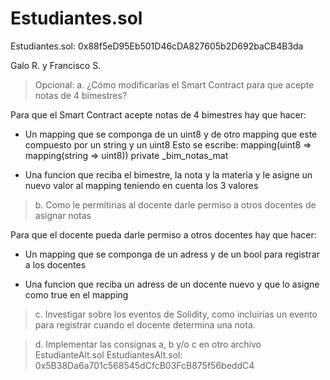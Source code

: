 # Estudiantes.sol
Estudiantes.sol: 0x88f5eD95Eb501D46cDA827605b2D692baCB4B3da


Galo R. y Francisco S.

> Opcional: 
> a. ¿Cómo modificarías el Smart Contract para que acepte notas de 4 bimestres? 

Para que el Smart Contract acepte notas de 4 bimestres hay que hacer:
- Un mapping que se componga de un uint8 y de otro mapping que este compuesto por un string y un uint8
Esto se escribe: 
                  mapping(uint8 => mapping(string => uint8)) private _bim_notas_mat
                  
- Una funcion que reciba el bimestre, la nota y la materia y le asigne un nuevo valor al mapping teniendo en cuenta los 3 valores

> b. Como le permitirias al docente darle permiso a otros docentes de asignar notas 

Para que el docente pueda darle permiso a otros docentes hay que hacer:
- Un mapping que se componga de un adress y de un bool para registrar a los docentes

- Una funcion que reciba un adress de un docente nuevo y que lo asigne como true en el mapping

> c. Investigar sobre los eventos de Solidity, como incluirías un evento para registrar cuando el docente determina una nota. 



> d. Implementar las consignas a, b y/o c en otro archivo EstudianteAlt.sol
EstudiantesAlt.sol: 0x5B38Da6a701c568545dCfcB03FcB875f56beddC4

